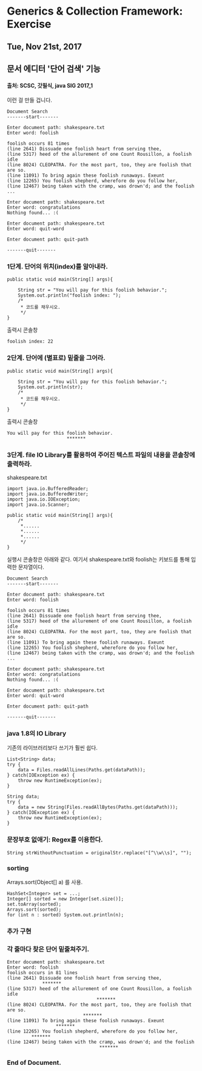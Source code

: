Generics & Collection Framework: Exercise
=============

## Tue, Nov 21st, 2017

## 문서 에디터 '단어 검색' 기능
#### 출처: SCSC, 갓필식, java SIG 2017_1
  
이런 걸 만들 겁니다.


	Document Search
    -------start-------
    
	Enter document path: shakespeare.txt
	Enter word: foolish
    
	foolish occurs 81 times
	(line 2641) Dissuade one foolish heart from serving thee,
	(line 5317) heed of the allurement of one Count Rousillon, a foolish idle
	(line 8024) CLEOPATRA. For the most part, too, they are foolish that are so.
	(line 11091) To bring again these foolish runaways. Exeunt
	(line 12265) You foolish shepherd, wherefore do you follow her,
	(line 12467) being taken with the cramp, was drown'd; and the foolish
	...

	Enter document path: shakespeare.txt
	Enter word: congratulations
	Nothing found... :(
    
    Enter document path: shakespeare.txt
	Enter word: quit-word
    
    Enter document path: quit-path
    
	-------quit-------
    

  
  
### 1단계. 단어의 위치(index)를 알아내라.

	public static void main(String[] args){
    
		String str = "You will pay for this foolish behavior.";
    	System.out.println("foolish index: ");
    	/*
    	 * 코드를 채우시오.
    	 */
	}
    
 출력시 콘솔창
	
    foolish index: 22


  
  
### 2단계. 단어에 (별표로) 밑줄을 그어라.

	public static void main(String[] args){
    
		String str = "You will pay for this foolish behavior.";
    	System.out.println(str);
    	/*
    	 * 코드를 채우시오.
    	 */
	}
    
 출력시 콘솔창
	
    You will pay for this foolish behavior.
	                      *******   

  
  
### 3단계. file IO Library를 활용하여 주어진 텍스트 파일의 내용을 콘솔창에 출력하라.

shakespeare.txt

	import java.io.BufferedReader;
	import java.io.BufferedWriter;
    import java.io.IOException;
    import java.io.Scanner;

	public static void main(String[] args){
		/*
    	 *......
		 *......
		 *......
    	 */
	}
    
  
실행시 콘솔창은 아래와 같다. 여기서 shakespeare.txt와 foolish는 키보드를 통해 입력한 문자열이다.


	Document Search
    -------start-------
    
	Enter document path: shakespeare.txt
	Enter word: foolish
    
	foolish occurs 81 times
	(line 2641) Dissuade one foolish heart from serving thee,
	(line 5317) heed of the allurement of one Count Rousillon, a foolish idle
	(line 8024) CLEOPATRA. For the most part, too, they are foolish that are so.
	(line 11091) To bring again these foolish runaways. Exeunt
	(line 12265) You foolish shepherd, wherefore do you follow her,
	(line 12467) being taken with the cramp, was drown'd; and the foolish
	...

	Enter document path: shakespeare.txt
	Enter word: congratulations
	Nothing found... :(
    
    Enter document path: shakespeare.txt
	Enter word: quit-word
    
    Enter document path: quit-path
    
	-------quit-------


  
### java 1.8의 IO Library  
기존의 라이브러리보다 쓰기가 훨씬 쉽다.

	List<String> data;
	try {
		data = Files.readAllLines(Paths.get(dataPath));
	} catch(IOException ex) {
		throw new RuntimeException(ex);
	}
    
	String data;
	try {
		data = new String(Files.readAllBytes(Paths.get(dataPath)));
	} catch(IOException ex) {
		throw new RuntimeException(ex);
	}  
    
    
    
    
  
### 문장부호 없애기: Regex를 이용한다.  

	String strWithoutPunctuation = originalStr.replace("[^\\w\\s]", "");
    
  
  
### sorting

Arrays.sort(Object[] a) 를 사용.

	HashSet<Integer> set = ...;
	Integer[] sorted = new Integer[set.size()];
	set.toArray(sorted);
	Arrays.sort(sorted);
	for (int n : sorted) System.out.println(n);  
    
    
### 추가 구현  

### 각 줄마다 찾은 단어 밑줄쳐주기.

	Enter document path: shakespeare.txt
	Enter word: foolish
	foolish occurs in 81 lines
	(line 2641) Dissuade one foolish heart from serving thee,
				 *******
	(line 5317) heed of the allurement of one Count Rousillon, a foolish idle
								     *******
	(line 8024) CLEOPATRA. For the most part, too, they are foolish that are so.
								*******
	(line 11091) To bring again these foolish runaways. Exeunt
					  *******
	(line 12265) You foolish shepherd, wherefore do you follow her,
			 *******
	(line 12467) being taken with the cramp, was drown'd; and the foolish
								      *******

### End of Document.  
